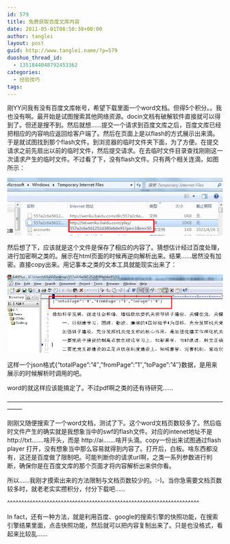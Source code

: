 ```yaml
---
id: 579
title: 免费获取百度文库内容
date: 2011-05-01T08:50:38+00:00
author: tanglei
layout: post
guid: http://www.tanglei.name/?p=579
duoshuo_thread_id:
  - 1351844048792453362
categories:
  - 经验技巧
tags:
---
```

刚YY问我有没有百度文库帐号，希望下载里面一个word文档。但得5个积分。。我也没有啊。最开始是试图搜索其他网络资源。docin文档有破解软件直接就可以得到了。但还是搜不到。然后就想……提交一个请求到百度文库之后，百度文库已经把相应的内容响应返回给客户端了。然后在页面上是以flash的方式展示出来滴。于是就试图找到那个flash文件。到浏览器的临时文件夹下面，为了方便。在提交请求之前先扇出以前的临时文件，然后提交请求。在去临时文件目录查找刚刚这一次请求产生的临时文件。不过看了下，没有flash文件。只有两个相关连滴，如图所示：

[<img class="size-medium wp-image-580" title="wk" src="/wp-content/uploads/2011/05/wk.jpg" alt="破解百度文库"  />](/wp-content/uploads/2011/05/wk.jpg)

然后想了下，应该就是这个文件是保存了相应的内容了。猜想估计经过百度处理，进行加密啊之类的。展示在html页面的时候再逆向解析出来。结果……居然没有加密。直接copy出来。用记事本之类的文本工具就能现实出来了：

[<img class="size-medium wp-image-581" title="baid" src="/wp-content/uploads/2011/05/baid.jpg" alt="免费获取百度文库"  />](/wp-content/uploads/2011/05/baid.jpg)

这样一个json格式{&#8220;totalPage&#8221;:&#8221;4&#8243;,&#8221;fromPage&#8221;:&#8221;1&#8243;,&#8221;toPage&#8221;:&#8221;4&#8243;}数据，是用来展示的时候解析时调用的吧。

word的就这样应该能搞定了。不过pdf啊之类的还有待研究……

&#8212;&#8212;&#8212;&#8212;&#8212;&#8212;&#8212;&#8212;&#8212;&#8212;&#8212;&#8212;&#8212;&#8212;&#8212;&#8212;&#8212;&#8212;&#8212;&#8212;&#8212;&#8212;&#8212;&#8212;&#8212;&#8212;&#8212;&#8212;&#8212;&#8212;&#8212;&#8212;&#8212;&#8212;&#8212;&#8212;&#8212;&#8212;&#8211;

刚刚又随便搜索了一个word文档，测试了下。这个word文档页数较多了。然后临时文件产生的确实就是我想象当中的swf的flash文件。对应的intenet地址不是http://txt.……啥开头，而是 http://ai.……啥开头滴。copy一份出来试图通过flash player 打开，没有想象当中那么容易就得到内容了。打开后，白板。啥东西都没有，这还是百度做了限制吧。可能判断你的请求url啊，之类一系列参数进行判断，确保你是在百度文库的那个页面才将内容解析出来供你看。

所以……我刚才摸索出来的方法限制与文档页数较少的。:-)。当你急需要文档页数较多时，就老老实实攒积分，付分下载吧……

^^^^^^^^^^^^^^^^^^^^^^^^^^^^^^^^^^^^^^^^^^^^^^^^^^^^^^^^^^^^^^^^^^^^

In fact，还有一种方法，就是利用百度、google的搜索引擎的快照功能，在搜索引擎结果里面，点击快照功能，然后就可以把内容复制出来了。只是也没格式，看起来比较乱……
